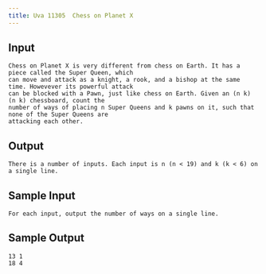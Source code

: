 ```yaml
---
title: Uva 11305  Chess on Planet X
---
```



## Input

```text
Chess on Planet X is very different from chess on Earth. It has a piece called the Super Queen, which
can move and attack as a knight, a rook, and a bishop at the same time. Howevever its powerful attack
can be blocked with a Pawn, just like chess on Earth. Given an (n k) (n k) chessboard, count the
number of ways of placing n Super Queens and k pawns on it, such that none of the Super Queens are
attacking each other.
```

## Output

```text
There is a number of inputs. Each input is n (n < 19) and k (k < 6) on a single line.

```

## Sample Input

```text
For each input, output the number of ways on a single line.

```

## Sample Output

```text
13 1
18 4

```
